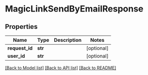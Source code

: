 # MagicLinkSendByEmailResponse

## Properties
Name | Type | Description | Notes
------------ | ------------- | ------------- | -------------
**request_id** | **str** |  | [optional] 
**user_id** | **str** |  | [optional] 

[[Back to Model list]](../README.md#documentation-for-models) [[Back to API list]](../README.md#documentation-for-api-endpoints) [[Back to README]](../README.md)


